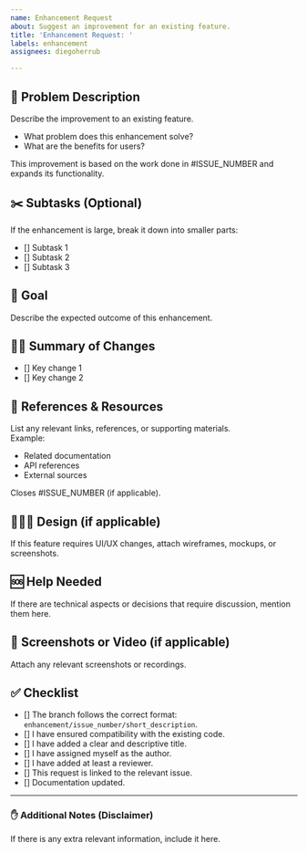 ```yaml
---
name: Enhancement Request
about: Suggest an improvement for an existing feature.
title: 'Enhancement Request: '
labels: enhancement
assignees: diegoherrub

---
```


## 🤔 Problem Description 
Describe the improvement to an existing feature.  
- What problem does this enhancement solve?  
- What are the benefits for users?  

This improvement is based on the work done in #ISSUE_NUMBER and expands its functionality.

## ✂️ Subtasks (Optional)
If the enhancement is large, break it down into smaller parts:
- [] Subtask 1
- [] Subtask 2
- [] Subtask 3

## 🎯 Goal  
Describe the expected outcome of this enhancement.  

## 👩‍💻 Summary of Changes
- [] Key change 1
- [] Key change 2

## 🔗 References & Resources
List any relevant links, references, or supporting materials.  
Example:
- Related documentation
- API references
- External sources

Closes #ISSUE_NUMBER (if applicable).

## 👩🏽‍🎨 Design (if applicable)
If this feature requires UI/UX changes, attach wireframes, mockups, or screenshots.

## 🆘 Help Needed
If there are technical aspects or decisions that require discussion, mention them here.

## 📸 Screenshots or Video (if applicable)
Attach any relevant screenshots or recordings.

## ✅ Checklist
- [] The branch follows the correct format: `enhancement/issue_number/short_description`.
- [] I have ensured compatibility with the existing code.
- [] I have added a clear and descriptive title.
- [] I have assigned myself as the author.
- [] I have added at least a reviewer.
- [] This request is linked to the relevant issue.
- [] Documentation updated.

---

### ✋ Additional Notes (Disclaimer)
If there is any extra relevant information, include it here.
